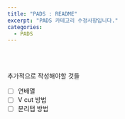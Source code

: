 ```yaml
---
title: "PADS : README"
excerpt: "PADS 카테고리 수정사항입니다."
categories:
  - PADS
---
```


<br>

<br>

추가적으로 작성해야할 것들

- [ ] 연배열
- [ ] V cut 방법
- [ ] 분리탭 방법

<br>

<br>

